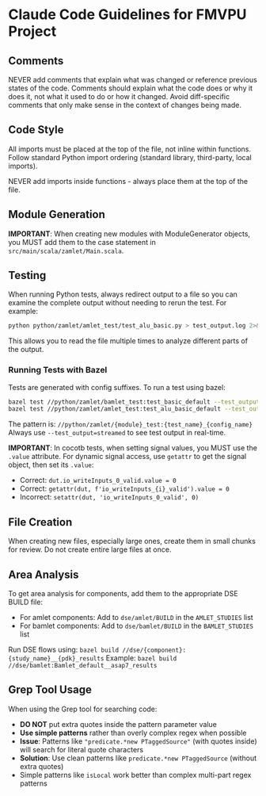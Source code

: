 # Claude Code Guidelines for FMVPU Project

## Comments
NEVER add comments that explain what was changed or reference previous states of the code. Comments should explain what the code does or why it does it, not what it used to do or how it changed. Avoid diff-specific comments that only make sense in the context of changes being made.

## Code Style
All imports must be placed at the top of the file, not inline within functions. Follow standard Python import ordering (standard library, third-party, local imports).

NEVER add imports inside functions - always place them at the top of the file.

## Module Generation
**IMPORTANT**: When creating new modules with ModuleGenerator objects, you MUST add them to the case statement in `src/main/scala/zamlet/Main.scala`.

## Testing
When running Python tests, always redirect output to a file so you can examine the complete output without needing to rerun the test. For example:
```bash
python python/zamlet/amlet_test/test_alu_basic.py > test_output.log 2>&1
```
This allows you to read the file multiple times to analyze different parts of the output.

### Running Tests with Bazel
Tests are generated with config suffixes. To run a test using bazel:
```bash
bazel test //python/zamlet/bamlet_test:test_basic_default --test_output=streamed
bazel test //python/zamlet/amlet_test:test_alu_basic_default --test_output=streamed
```
The pattern is: `//python/zamlet/{module}_test:{test_name}_{config_name}`
Always use `--test_output=streamed` to see test output in real-time.

**IMPORTANT**: In cocotb tests, when setting signal values, you MUST use the `.value` attribute. For dynamic signal access, use `getattr` to get the signal object, then set its `.value`:
- Correct: `dut.io_writeInputs_0_valid.value = 0`
- Correct: `getattr(dut, f'io_writeInputs_{i}_valid').value = 0`
- Incorrect: `setattr(dut, 'io_writeInputs_0_valid', 0)`

## File Creation
When creating new files, especially large ones, create them in small chunks for review. Do not create entire large files at once.

## Area Analysis
To get area analysis for components, add them to the appropriate DSE BUILD file:
- For amlet components: Add to `dse/amlet/BUILD` in the `AMLET_STUDIES` list
- For bamlet components: Add to `dse/bamlet/BUILD` in the `BAMLET_STUDIES` list

Run DSE flows using: `bazel build //dse/{component}:{study_name}__{pdk}_results`
Example: `bazel build //dse/bamlet:Bamlet_default__asap7_results`

## Grep Tool Usage
When using the Grep tool for searching code:
- **DO NOT** put extra quotes inside the pattern parameter value
- **Use simple patterns** rather than overly complex regex when possible
- **Issue**: Patterns like `"predicate.*new PTaggedSource"` (with quotes inside) will search for literal quote characters
- **Solution**: Use clean patterns like `predicate.*new PTaggedSource` (without extra quotes)
- Simple patterns like `isLocal` work better than complex multi-part regex patterns